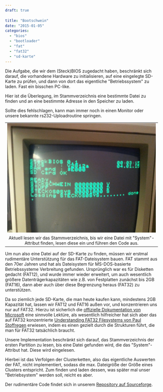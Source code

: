 ```yaml
---
draft: true

title: "Bootschwein"
date: "2015-01-05"
categories: 
  - "bios"
  - "bootloader"
  - "fat"
  - "fat32"
  - "sd-karte"
---
```


Die Aufgabe, die wir dem (Steck)BIOS zugedacht haben, beschränkt sich darauf, die vorhandene Hardware zu initialisieren, auf eine eingelegte SD-Karte zu prüfen, und dann von dort das eigentliche "Betriebssystem" zu laden. Fast ein bisschen PC-like.

Hier ist die Überlegung, im Stammverzeichnis eine bestimmte Datei zu finden und an eine bestimmte Adresse in den Speicher zu laden.

Sollte dies fehlschlagen, kann man immer noch in einen Monitor oder unsere bekannte rs232-Uploadroutine springen.

<table style="margin-left:auto;margin-right:auto;text-align:center;" cellspacing="0" cellpadding="0" align="center"><tbody><tr><td style="text-align:center;"><a style="margin-left:auto;margin-right:auto;" href="https://steckschwein.files.wordpress.com/2015/01/610ce-04-01-152b-2b1.jpg"><img src="images/610ce-04-01-152b-2b1.jpg" width="640" height="360" border="0"></a></td></tr><tr><td style="text-align:center;">Aktuell lesen wir das Stammverzeichnis, bis wir eine Datei mit "System"-Attribut finden, lesen diese ein und führen den Code aus.</td></tr></tbody></table>

Um nun also eine Datei auf der SD-Karte zu finden, müssen wir erstmal rudimentäre Unterstützung für das FAT-Dateisystem bauen. FAT stammt aus den 70er Jahren und hat als Dateisystem für MS-DOS-basierte Betriebssysteme Verbreitung gefunden. Ursprünglich war es für Disketten gedacht (FAT12), und wurde immer wieder erweitert, um auch wesentlich größere Datenträgerkapazitäten wie z.B. von Festplatten zunächst bis 2GB (FAT16), dann aber auch über diese Begrenzung heraus (FAT32) zu unterstützen.

Da so ziemlich jede SD-Karte, die man heute kaufen kann, mindestens 2GB Kapazität hat, lassen wir FAT12 und FAT16 außen vor, und konzentrieren uns nur auf FAT32. Hierzu ist sicherlich die [offizielle Dokumentation von Microsoft](http://msdn.microsoft.com/en-us/windows/hardware/gg463080.aspx) eine sinnvolle Lektüre, als wesentlich hilfreicher hat sich aber das auf FAT32 konzentrierte [Understanding FAT32 Filesystems von Paul Stoffregen](https://www.pjrc.com/tech/8051/ide/fat32.html) erwiesen, indem es einen gezielt durch die Strukturen führt, die man für FAT32 tatsächlich braucht.

Unsere Implementation beschränkt sich darauf, das Stammverzeichnis der ersten Partition zu lesen, bis eine Datei gefunden wird, die das "System"-Attribut hat. Diese wird eingelesen.

Hierbei ist das Verfolgen der Clusterketten, also das eigentliche Auswerten der FAT, nicht implementiert, sodass die max. Dateigröße der Größe eines Clusters entspricht. Zum finden und laden dessen, was später mal unser "Betriebsystem" werden soll, reicht es aber.

Der rudimentäre Code findet sich in unserem [Repository auf Sourceforge](https://sourceforge.net/p/steckschwein/code/ci/default/tree/fat/).
